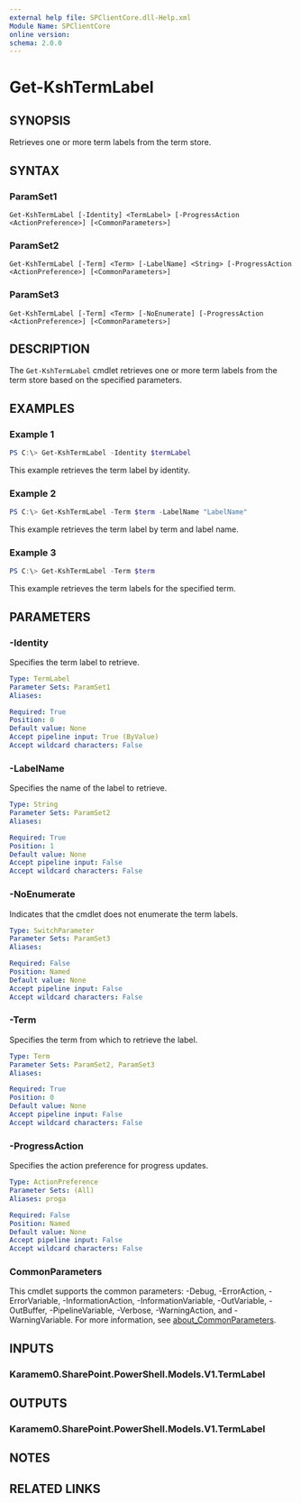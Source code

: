 ```yaml
---
external help file: SPClientCore.dll-Help.xml
Module Name: SPClientCore
online version:
schema: 2.0.0
---
```


# Get-KshTermLabel

## SYNOPSIS
Retrieves one or more term labels from the term store.

## SYNTAX

### ParamSet1
```
Get-KshTermLabel [-Identity] <TermLabel> [-ProgressAction <ActionPreference>] [<CommonParameters>]
```

### ParamSet2
```
Get-KshTermLabel [-Term] <Term> [-LabelName] <String> [-ProgressAction <ActionPreference>] [<CommonParameters>]
```

### ParamSet3
```
Get-KshTermLabel [-Term] <Term> [-NoEnumerate] [-ProgressAction <ActionPreference>] [<CommonParameters>]
```

## DESCRIPTION
The `Get-KshTermLabel` cmdlet retrieves one or more term labels from the term store based on the specified parameters.

## EXAMPLES

### Example 1
```powershell
PS C:\> Get-KshTermLabel -Identity $termLabel
```

This example retrieves the term label by identity.

### Example 2
```powershell
PS C:\> Get-KshTermLabel -Term $term -LabelName "LabelName"
```

This example retrieves the term label by term and label name.

### Example 3
```powershell
PS C:\> Get-KshTermLabel -Term $term
```

This example retrieves the term labels for the specified term.

## PARAMETERS

### -Identity
Specifies the term label to retrieve.

```yaml
Type: TermLabel
Parameter Sets: ParamSet1
Aliases:

Required: True
Position: 0
Default value: None
Accept pipeline input: True (ByValue)
Accept wildcard characters: False
```

### -LabelName
Specifies the name of the label to retrieve.

```yaml
Type: String
Parameter Sets: ParamSet2
Aliases:

Required: True
Position: 1
Default value: None
Accept pipeline input: False
Accept wildcard characters: False
```

### -NoEnumerate
Indicates that the cmdlet does not enumerate the term labels.

```yaml
Type: SwitchParameter
Parameter Sets: ParamSet3
Aliases:

Required: False
Position: Named
Default value: None
Accept pipeline input: False
Accept wildcard characters: False
```

### -Term
Specifies the term from which to retrieve the label.

```yaml
Type: Term
Parameter Sets: ParamSet2, ParamSet3
Aliases:

Required: True
Position: 0
Default value: None
Accept pipeline input: False
Accept wildcard characters: False
```

### -ProgressAction
Specifies the action preference for progress updates.

```yaml
Type: ActionPreference
Parameter Sets: (All)
Aliases: proga

Required: False
Position: Named
Default value: None
Accept pipeline input: False
Accept wildcard characters: False
```

### CommonParameters
This cmdlet supports the common parameters: -Debug, -ErrorAction, -ErrorVariable, -InformationAction, -InformationVariable, -OutVariable, -OutBuffer, -PipelineVariable, -Verbose, -WarningAction, and -WarningVariable. For more information, see [about_CommonParameters](http://go.microsoft.com/fwlink/?LinkID=113216).

## INPUTS

### Karamem0.SharePoint.PowerShell.Models.V1.TermLabel
## OUTPUTS

### Karamem0.SharePoint.PowerShell.Models.V1.TermLabel
## NOTES

## RELATED LINKS

